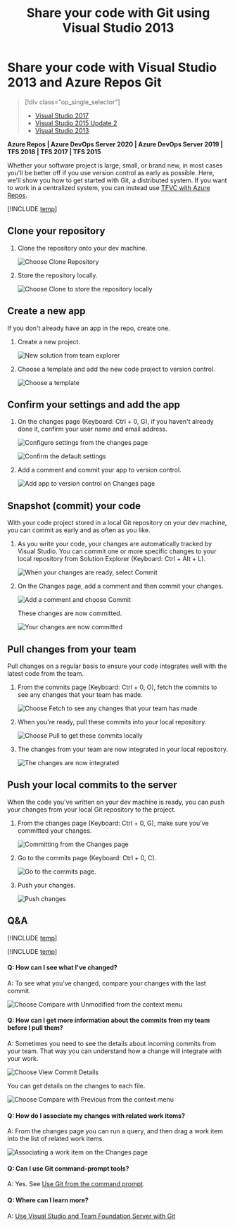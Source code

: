 ﻿---
title: Share your code with Git using Visual Studio 2013
titleSuffix: Azure Repos
description: Share code in Git using Visual Studio 2013
ms.assetid: d4d85217-1967-412d-b253-b6c6289dc459
ms.technology: devops-code-git 
toc: show
ms.topic: quickstart
ms.date: 08/29/2017
monikerRange: '<= azure-devops'
---


# Share your code with Visual Studio 2013 and Azure Repos Git

> [!div class="op_single_selector"]
> - [Visual Studio 2017](share-your-code-in-git-vs-2017.md)
> - [Visual Studio 2015 Update 2](share-your-code-in-git-vs.md)
> - [Visual Studio 2013](share-your-code-in-git-vs-2013.md)   

**Azure Repos | Azure DevOps Server 2020 | Azure DevOps Server 2019 | TFS 2018 | TFS 2017 | TFS 2015**

Whether your software project is large, small, or brand new, 
in most cases you'll be better off if you use version control 
as early as possible. Here, we'll show you how to get started with 
Git, a distributed system. If you want to work in a centralized system, 
you can instead use [TFVC with Azure Repos](../../repos/tfvc/share-your-code-in-tfvc-vs.md).

[!INCLUDE [temp](includes/open-team-project-in-vs.md)]

## Clone your repository

1. Clone the repository onto your dev machine.

   ![Choose Clone Repository](media/share-your-code-in-git-vs/IC684063.png)

2. Store the repository locally.

   ![Choose Clone to store the repository locally](media/share-your-code-in-git-vs/IC682931.png)

## Create a new app
If you don't already have an app in the repo, create one.

1. Create a new project.

   ![New solution from team explorer](media/share-your-code-in-git-vs/team-explorer-git-new-solution.png)

2. Choose a template and add the new code project to version control.

   ![Choose a template](media/create-your-app-vs/IC687148.png)

## Confirm your settings and add the app

1. On the changes page (Keyboard: Ctrl + 0, G), if you haven't already done it,
   confirm your user name and email address.

   ![Configure settings from the changes page](media/share-your-code-in-git-vs/confirm-git-settings-from-changes-page.png)

   ![Confirm the default settings](media/share-your-code-in-git-vs/git-initial-settings-with-default-values.png)

2. Add a comment and commit your app to version control.

   ![Add app to version control on Changes page](media/share-your-code-in-git-vs/team-explorer-git-changes-add-app.png)


## Snapshot (commit) your code

With your code project stored in a local Git repository on your dev machine, 
you can commit as early and as often as you like.

1. As you write your code, your changes are automatically tracked by Visual Studio. 
   You can commit one or more specific changes to your local repository from Solution Explorer
   (Keyboard: Ctrl + Alt + L).

   ![When your changes are ready, select Commit](media/share-your-code-in-git-vs/IC683030.png)

2. On the Changes page, add a comment and then commit your changes.

   ![Add a comment and choose Commit](media/share-your-code-in-git-vs/IC683031.png)

   These changes are now committed.

   ![Your changes are now committed](media/share-your-code-in-git-vs/IC683032.png)

## Pull changes from your team

Pull changes on a regular basis to ensure your code integrates well with the latest code from the team.

1. From the commits page (Keyboard: Ctrl + 0, O), fetch the commits to see any changes that your team has made.

   ![Choose Fetch to see any changes that your team has made](media/share-your-code-in-git-vs/IC682939.png)

2. When you're ready, pull these commits into your local repository.

   ![Choose Pull to get these commits locally](media/share-your-code-in-git-vs/IC682942.png)

3. The changes from your team are now integrated in your local repository.

   ![The changes are now integrated](media/share-your-code-in-git-vs/IC682943.png)

## Push your local commits to the server

When the code you've written on your dev machine is ready, you can push your changes from your local Git repository to the project.

1. From the changes page (Keyboard: Ctrl + 0, G), make sure you've committed your changes.

   ![Committing from the Changes page](media/share-your-code-in-git-vs/IC682975.png)

2. Go to the commits page (Keyboard: Ctrl + 0, C).

   ![Go to the commits page.](media/share-your-code-in-git-vs/IC682976.png)

3. Push your changes.

   ![Push changes](media/share-your-code-in-git-vs/IC682977.png)


## Q&A

<!-- BEGINSECTION class="md-qanda" -->

[!INCLUDE [temp](includes/open-team-project-in-vs-qa.md)]

[!INCLUDE [temp](includes/qa-vs-launch-fail.md)]


#### Q: How can I see what I've changed?

A: To see what you've changed, compare your changes with the last commit.

 ![Choose Compare with Unmodified from the context menu](media/share-your-code-in-git-vs/IC685270.png)

#### Q: How can I get more information about the commits from my team before I pull them?

A: Sometimes you need to see the details about incoming commits from your team. That way you can understand how a change will integrate with your work.

 ![Choose View Commit Details](media/share-your-code-in-git-vs/IC682940.png)

 You can get details on the changes to each file.

 ![Choose Compare with Previous from the context menu](media/share-your-code-in-git-vs/IC685291.png)

#### Q: How do I associate my changes with related work items?

A: From the changes page you can run a query, and then drag a work item into the list of related work items.

 ![Associating a work item on the Changes page](media/share-your-code-in-git-vs/IC685315.png)

#### Q: Can I use Git command-prompt tools?

A: Yes. See [Use Git from the command prompt](command-prompt.md).

#### Q: Where can I learn more?

A: [Use Visual Studio and Team Foundation Server with Git](./index.yml)

<!-- ENDSECTION -->
